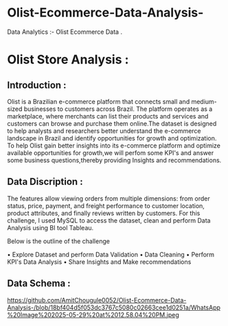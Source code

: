 # Olist-Ecommerce-Data-Analysis-
Data Analytics :- Olist Ecommerce Data .


# Olist Store Analysis : 

## Introduction : 

Olist is a Brazilian e-commerce platform that connects small and medium-sized businesses to customers across Brazil. The platform operates as a marketplace, where merchants can list their products and services and customers can browse and purchase them online.The dataset is designed to help analysts and researchers better understand the e-commerce landscape in Brazil and identify opportunities for growth and optimization. To help Olist gain better insights into its e-commerce platform and optimize available opportunities for growth,we will perfom some KPI's and answer some business questions,thereby providing Insights and recommendations.

## Data Discription : 

The features allow viewing orders from multiple dimensions: from order status, price, payment, and freight performance to customer location, product attributes, and finally reviews written by customers. For this challenge, I used MySQL to access the dataset, clean and perform Data Analysis using BI tool Tableau.

Below is the outline of the challenge

• Explore Dataset and perform Data Validation
• Data Cleaning
• Perform KPI's Data Analysis
• Share Insights and Make recommendations

## Data Schema : 

https://github.com/AmitChougule0052/Olist-Ecommerce-Data-Analysis-/blob/18bf404d5f053dc3767c5080c02663cee1d0251a/WhatsApp%20Image%202025-05-29%20at%2012.58.04%20PM.jpeg



